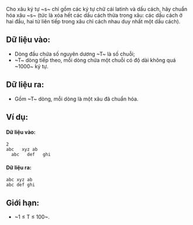 Cho xâu ký tự ~s~ chỉ gồm các ký tự chữ cái latinh và dấu cách, hãy chuẩn hóa xâu ~s~ (tức là xóa hết các dấu cách thừa trong xâu: các dấu cách ở hai đầu, hai từ liên tiếp trong xâu chỉ cách nhau duy nhất một dấu cách).

## Dữ liệu vào:
- Dòng đầu chứa số nguyên dương ~T~ là số chuỗi;
- ~T~ dòng tiếp theo, mỗi dòng chứa một chuỗi có độ dài không quá ~1000~ ký tự.

## Dữ liệu ra:
- Gồm ~T~ dòng, mỗi dòng là một xâu đã chuẩn hóa.

## Ví dụ:
#### Dữ liệu vào:
```
2
abc   xyz ab
  abc   def   ghi
```

#### Dữ liệu ra:
```
abc xyz ab
abc def ghi
```

## Giới hạn:
- ~1 ≤ T ≤ 100~.